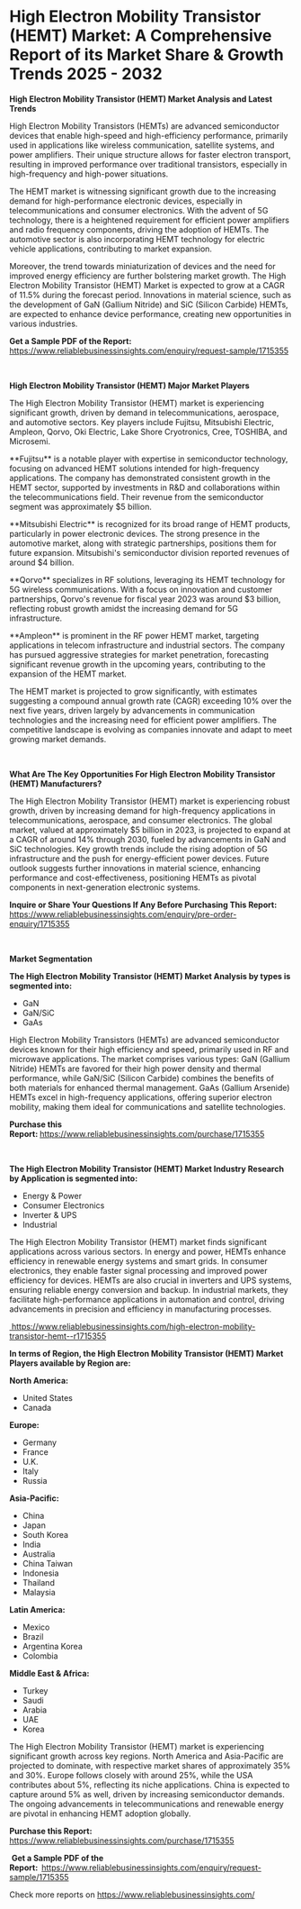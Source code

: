 <p><h1>High Electron Mobility Transistor (HEMT) Market: A Comprehensive Report of its Market Share & Growth Trends 2025 - 2032</h1></p><p><strong>High Electron Mobility Transistor (HEMT) Market Analysis and Latest Trends</strong></p>
<p><p>High Electron Mobility Transistors (HEMTs) are advanced semiconductor devices that enable high-speed and high-efficiency performance, primarily used in applications like wireless communication, satellite systems, and power amplifiers. Their unique structure allows for faster electron transport, resulting in improved performance over traditional transistors, especially in high-frequency and high-power situations.</p><p>The HEMT market is witnessing significant growth due to the increasing demand for high-performance electronic devices, especially in telecommunications and consumer electronics. With the advent of 5G technology, there is a heightened requirement for efficient power amplifiers and radio frequency components, driving the adoption of HEMTs. The automotive sector is also incorporating HEMT technology for electric vehicle applications, contributing to market expansion.</p><p>Moreover, the trend towards miniaturization of devices and the need for improved energy efficiency are further bolstering market growth. The High Electron Mobility Transistor (HEMT) Market is expected to grow at a CAGR of 11.5% during the forecast period. Innovations in material science, such as the development of GaN (Gallium Nitride) and SiC (Silicon Carbide) HEMTs, are expected to enhance device performance, creating new opportunities in various industries.</p></p>
<p><strong>Get a Sample PDF of the Report:&nbsp;</strong> <a href="https://www.reliablebusinessinsights.com/enquiry/request-sample/1715355?utm_campaign=39&utm_medium=2&utm_source=Github&utm_content=ia&utm_term=12012025&utm_id=high-electron-mobility-transistor-hemt">https://www.reliablebusinessinsights.com/enquiry/request-sample/1715355</a></p>
<p>&nbsp;</p>
<p><strong>High Electron Mobility Transistor (HEMT) Major Market Players</strong></p>
<p><p>The High Electron Mobility Transistor (HEMT) market is experiencing significant growth, driven by demand in telecommunications, aerospace, and automotive sectors. Key players include Fujitsu, Mitsubishi Electric, Ampleon, Qorvo, Oki Electric, Lake Shore Cryotronics, Cree, TOSHIBA, and Microsemi.</p><p>**Fujitsu** is a notable player with expertise in semiconductor technology, focusing on advanced HEMT solutions intended for high-frequency applications. The company has demonstrated consistent growth in the HEMT sector, supported by investments in R&D and collaborations within the telecommunications field. Their revenue from the semiconductor segment was approximately $5 billion.</p><p>**Mitsubishi Electric** is recognized for its broad range of HEMT products, particularly in power electronic devices. The strong presence in the automotive market, along with strategic partnerships, positions them for future expansion. Mitsubishi's semiconductor division reported revenues of around $4 billion.</p><p>**Qorvo** specializes in RF solutions, leveraging its HEMT technology for 5G wireless communications. With a focus on innovation and customer partnerships, Qorvo's revenue for fiscal year 2023 was around $3 billion, reflecting robust growth amidst the increasing demand for 5G infrastructure.</p><p>**Ampleon** is prominent in the RF power HEMT market, targeting applications in telecom infrastructure and industrial sectors. The company has pursued aggressive strategies for market penetration, forecasting significant revenue growth in the upcoming years, contributing to the expansion of the HEMT market.</p><p>The HEMT market is projected to grow significantly, with estimates suggesting a compound annual growth rate (CAGR) exceeding 10% over the next five years, driven largely by advancements in communication technologies and the increasing need for efficient power amplifiers. The competitive landscape is evolving as companies innovate and adapt to meet growing market demands.</p></p>
<p>&nbsp;</p>
<p><strong>What Are The Key Opportunities For High Electron Mobility Transistor (HEMT) Manufacturers?</strong></p>
<p><p>The High Electron Mobility Transistor (HEMT) market is experiencing robust growth, driven by increasing demand for high-frequency applications in telecommunications, aerospace, and consumer electronics. The global market, valued at approximately $5 billion in 2023, is projected to expand at a CAGR of around 14% through 2030, fueled by advancements in GaN and SiC technologies. Key growth trends include the rising adoption of 5G infrastructure and the push for energy-efficient power devices. Future outlook suggests further innovations in material science, enhancing performance and cost-effectiveness, positioning HEMTs as pivotal components in next-generation electronic systems.</p></p>
<p><strong>Inquire or Share Your Questions If Any Before Purchasing This Report:</strong> <a href="https://www.reliablebusinessinsights.com/enquiry/pre-order-enquiry/1715355?utm_campaign=39&utm_medium=2&utm_source=Github&utm_content=ia&utm_term=12012025&utm_id=high-electron-mobility-transistor-hemt">https://www.reliablebusinessinsights.com/enquiry/pre-order-enquiry/1715355</a></p>
<p>&nbsp;</p>
<p><strong>Market Segmentation</strong></p>
<p><strong>The High Electron Mobility Transistor (HEMT) Market Analysis by types is segmented into:</strong></p>
<p><ul><li>GaN</li><li>GaN/SiC</li><li>GaAs</li></ul></p>
<p><p>High Electron Mobility Transistors (HEMTs) are advanced semiconductor devices known for their high efficiency and speed, primarily used in RF and microwave applications. The market comprises various types: GaN (Gallium Nitride) HEMTs are favored for their high power density and thermal performance, while GaN/SiC (Silicon Carbide) combines the benefits of both materials for enhanced thermal management. GaAs (Gallium Arsenide) HEMTs excel in high-frequency applications, offering superior electron mobility, making them ideal for communications and satellite technologies.</p></p>
<p><strong>Purchase this Report:&nbsp;</strong><a href="https://www.reliablebusinessinsights.com/purchase/1715355?utm_campaign=39&utm_medium=2&utm_source=Github&utm_content=ia&utm_term=12012025&utm_id=high-electron-mobility-transistor-hemt">https://www.reliablebusinessinsights.com/purchase/1715355</a></p>
<p>&nbsp;</p>
<p><strong>The High Electron Mobility Transistor (HEMT) Market Industry Research by Application is segmented into:</strong></p>
<p><ul><li>Energy & Power</li><li>Consumer Electronics</li><li>Inverter & UPS</li><li>Industrial</li></ul></p>
<p><p>The High Electron Mobility Transistor (HEMT) market finds significant applications across various sectors. In energy and power, HEMTs enhance efficiency in renewable energy systems and smart grids. In consumer electronics, they enable faster signal processing and improved power efficiency for devices. HEMTs are also crucial in inverters and UPS systems, ensuring reliable energy conversion and backup. In industrial markets, they facilitate high-performance applications in automation and control, driving advancements in precision and efficiency in manufacturing processes.</p></p>
<p><a href="https://www.reliablebusinessinsights.com/high-electron-mobility-transistor-hemt--r1715355?utm_campaign=39&utm_medium=2&utm_source=Github&utm_content=ia&utm_term=12012025&utm_id=high-electron-mobility-transistor-hemt">&nbsp;https://www.reliablebusinessinsights.com/high-electron-mobility-transistor-hemt--r1715355</a></p>
<p><strong>In terms of Region, the High Electron Mobility Transistor (HEMT) Market Players available by Region are:</strong></p>
<p>
    <p> <strong> North America: </strong>
        <ul>
            <li>United States</li>
            <li>Canada</li>
        </ul>
        </p> 
    <p> <strong> Europe: </strong>
        <ul>
            <li>Germany</li>
            <li>France</li>
            <li>U.K.</li>
            <li>Italy</li>
            <li>Russia</li>
        </ul>
        </p> 
    <p> <strong> Asia-Pacific: </strong>
        <ul>
            <li>China</li>
            <li>Japan</li>
            <li>South Korea</li>
            <li>India</li>
            <li>Australia</li>
            <li>China Taiwan</li>
            <li>Indonesia</li>
            <li>Thailand</li>
            <li>Malaysia</li>
        </ul>
        </p> 
    <p> <strong> Latin America: </strong>
        <ul>
            <li>Mexico</li>
            <li>Brazil</li>
            <li>Argentina Korea</li>
            <li>Colombia</li>
        </ul>
        </p> 
    <p> <strong> Middle East & Africa: </strong>
        <ul>
            <li>Turkey</li>
            <li>Saudi</li>
            <li>Arabia</li>
            <li>UAE</li>
            <li>Korea</li>
        </ul>
    </p>
    </p>
<p><p>The High Electron Mobility Transistor (HEMT) market is experiencing significant growth across key regions. North America and Asia-Pacific are projected to dominate, with respective market shares of approximately 35% and 30%. Europe follows closely with around 25%, while the USA contributes about 5%, reflecting its niche applications. China is expected to capture around 5% as well, driven by increasing semiconductor demands. The ongoing advancements in telecommunications and renewable energy are pivotal in enhancing HEMT adoption globally.</p></p>
<p><strong>Purchase this Report: </strong><a href="https://www.reliablebusinessinsights.com/purchase/1715355?utm_campaign=39&utm_medium=2&utm_source=Github&utm_content=ia&utm_term=12012025&utm_id=high-electron-mobility-transistor-hemt">https://www.reliablebusinessinsights.com/purchase/1715355</a></p>
<p>&nbsp;<strong>Get a Sample PDF of the Report:&nbsp;&nbsp;</strong><a href="https://www.reliablebusinessinsights.com/enquiry/request-sample/1715355?utm_campaign=39&utm_medium=2&utm_source=Github&utm_content=ia&utm_term=12012025&utm_id=high-electron-mobility-transistor-hemt">https://www.reliablebusinessinsights.com/enquiry/request-sample/1715355</a></p>
<p><strong></strong></p>
<p>Check more reports on <a href="https://www.reliablebusinessinsights.com/?utm_campaign=39&utm_medium=2&utm_source=Github&utm_content=ia&utm_term=12012025&utm_id=high-electron-mobility-transistor-hemt">https://www.reliablebusinessinsights.com/</a></p>
